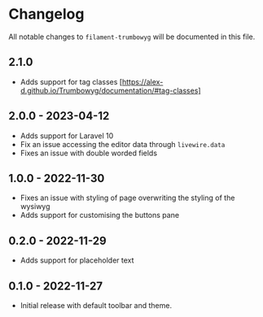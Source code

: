 # Changelog

All notable changes to `filament-trumbowyg` will be documented in this file.

## 2.1.0
- Adds support for tag classes [https://alex-d.github.io/Trumbowyg/documentation/#tag-classes]

## 2.0.0 - 2023-04-12
- Adds support for Laravel 10
- Fix an issue accessing the editor data through `livewire.data`
- Fixes an issue with double worded fields

## 1.0.0 - 2022-11-30

- Fixes an issue with styling of page overwriting the styling of the wysiwyg
- Adds support for customising the buttons pane

## 0.2.0 - 2022-11-29

- Adds support for placeholder text

## 0.1.0 - 2022-11-27

- Initial release with default toolbar and theme.
